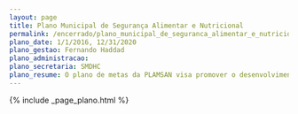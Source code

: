 ```yaml
---
layout: page
title: Plano Municipal de Segurança Alimentar e Nutricional
permalink: /encerrado/plano_municipal_de_seguranca_alimentar_e_nutricional
plano_date: 1/1/2016, 12/31/2020
plano_gestao: Fernando Haddad
plano_administracao: 
plano_secretaria: SMDHC
plano_resume: O plano de metas da PLAMSAN visa promover o desenvolvimento agrícola regional, garantindo o direito à alimentação adequada, combatendo a fome e a exclusão social, e estimulando hábitos alimentares saudáveis e a geração de renda ligada à alimentação saudável. A Fundação Paulistana de Educação, Tecnologia e Cultura, em parceria com a Secretaria do Desenvolvimento, Trabalho e Empreendedorismo, implementará ações como ampliar o projeto "Hortas e Viveiros da Comunidade", realizar eventos na Escola Técnica de Saúde Pública Prof. Makiguti para promover a cultura de alimentação saudável, oferecer cursos de formação agroecológica em subprefeituras e implantar cantinas saudáveis em instituições educacionais.
---
```

<div>
{% include _page_plano.html %}
</div>
